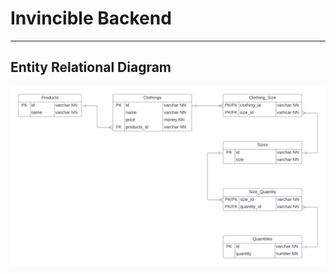 # Invincible Backend

---

## Entity Relational Diagram

<img src="./src/main/resources/invincible_erd.png" />